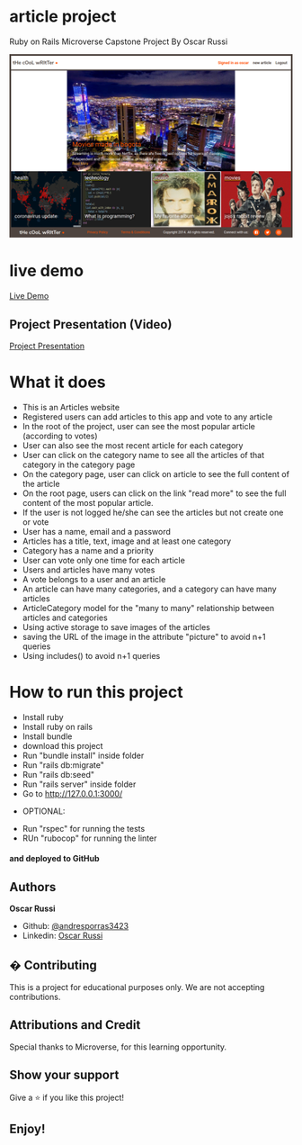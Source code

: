 #  article project

Ruby on Rails Microverse Capstone Project By Oscar Russi

![screenshot](./app/assets/images/screenshot.png)

# live demo

[Live Demo](https://blueberry-custard-86240.herokuapp.com)

## Project Presentation (Video)

[Project Presentation](https://www.loom.com/share/f8e24c7dbe3b42a9b6872b88d4d1fed1)

# What it does

- This is an Articles website
- Registered users can add articles to this app and vote to any article
- In the root of the project, user can see the most popular article (according to votes)
- User can also see the most recent article for each category
- User can click on the category name to see all the articles of that category in the category page
- On the category page, user can click on article to see the full content of the article
- On the root page, users can click on the link "read more" to see the full content of the most popular article.
- If the user is not logged he/she can see the articles but not create one or vote
- User has a name, email and a password
- Articles has a title, text, image and at least one category
- Category has a name and a priority
- User can vote only one time for each article
- Users and articles have many votes
- A vote belongs to a user and an article
- An article can have many categories, and a category can have many articles
- ArticleCategory model for the "many to many" relationship between articles and categories
- Using active storage to save images of the articles
- saving the URL of the image in the attribute "picture" to avoid n+1 queries
- Using includes() to avoid n+1 queries


# How to run this project

- Install ruby
- Install ruby on rails
- Install bundle
- download this project
- Run "bundle install" inside folder
- Run "rails db:migrate"
- Run "rails db:seed"
- Run "rails server" inside folder
- Go to http://127.0.0.1:3000/
* OPTIONAL:
- Run "rspec" for running the tests
- RUn "rubocop" for running the linter


#### and deployed to GitHub

## Authors

**Oscar Russi**
- Github: [@andresporras3423](https://github.com/andresporras3423/)
- Linkedin: [Oscar Russi](https://www.linkedin.com/in/oscar-andr%C3%A9s-russi-porras-053236167/)

## � Contributing

This is a project for educational purposes only. We are not accepting contributions.

## Attributions and Credit

Special thanks to Microverse, for this learning opportunity. 

## Show your support

Give a ⭐️ if you like this project!

## Enjoy!